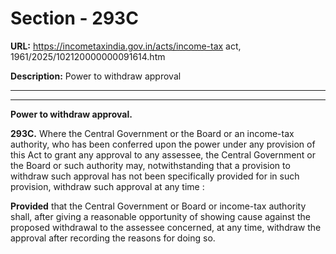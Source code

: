 # Section - 293C

**URL:** https://incometaxindia.gov.in/acts/income-tax act, 1961/2025/102120000000091614.htm

**Description:** Power to withdraw approval

---

****

**Power to withdraw approval.**

**293C.** Where the Central Government or the Board or an income-tax authority, who has been conferred upon the power under any provision of this Act to grant any approval to any assessee, the Central Government or the Board or such authority may, notwithstanding that a provision to withdraw such approval has not been specifically provided for in such provision, withdraw such approval at any time :

**Provided** that the Central Government or Board or income-tax authority shall, after giving a reasonable opportunity of showing cause against the proposed withdrawal to the assessee concerned, at any time, withdraw the approval after recording the reasons for doing so.